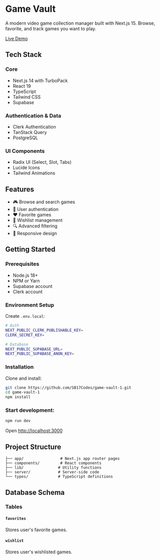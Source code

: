 # Game Vault

A modern video game collection manager built with Next.js 15. Browse, favorite, and track games you want to play.

[Live Demo](https://game-vault-1.vercel.app)

## Tech Stack

### Core

- Next.js 14 with TurboPack
- React 19
- TypeScript
- Tailwind CSS
- Supabase

### Authentication & Data

- Clerk Authentication
- TanStack Query
- PostgreSQL

### UI Components

- Radix UI (Select, Slot, Tabs)
- Lucide Icons
- Tailwind Animations

## Features

- 🎮 Browse and search games
- 👤 User authentication
- ❤️ Favorite games
- 📑 Wishlist management
- 🔍 Advanced filtering
- 📱 Responsive design

## Getting Started

### Prerequisites

- Node.js 18+
- NPM or Yarn
- Supabase account
- Clerk account

### Environment Setup

Create `.env.local`:

```bash
# Auth
NEXT_PUBLIC_CLERK_PUBLISHABLE_KEY=
CLERK_SECRET_KEY=

# Database
NEXT_PUBLIC_SUPABASE_URL=
NEXT_PUBLIC_SUPABASE_ANON_KEY=
```

### Installation

Clone and install:

```bash
git clone https://github.com/SB17Codes/game-vault-1.git
cd game-vault-1
npm install
```

### Start development:

```bash
npm run dev
```

Open [http://localhost:3000](http://localhost:3000)

## Project Structure

```
├── app/                # Next.js app router pages
├── components/         # React components
├── lib/               # Utility functions
├── server/            # Server-side code
└── types/             # TypeScript definitions
```

## Database Schema

### Tables

#### `favorites`

Stores user's favorite games.

#### `wishlist`

Stores user's wishlisted games.
